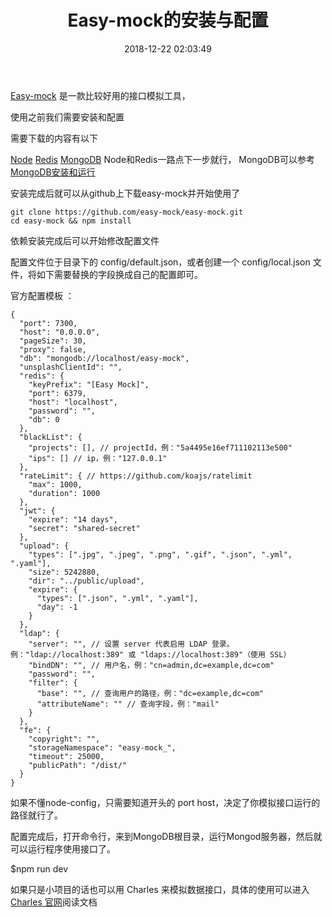 ﻿---
title: Easy-mock的安装与配置
date: 2018-12-22 02:03:49
tags:
---


[Easy-mock][1]  是一款比较好用的接口模拟工具，

使用之前我们需要安装和配置

需要下载的内容有以下

[Node][2]
[Redis][3]
[MongoDB][4]
Node和Redis一路点下一步就行， MongoDB可以参考 [MongoDB安装和运行][5]


安装完成后就可以从github上下载easy-mock并开始使用了

 

    git clone https://github.com/easy-mock/easy-mock.git
    cd easy-mock && npm install

 

依赖安装完成后可以开始修改配置文件

配置文件位于目录下的 config/default.json，或者创建一个 config/local.json 文件，将如下需要替换的字段换成自己的配置即可。

官方配置模板 ：

    {
      "port": 7300,
      "host": "0.0.0.0",
      "pageSize": 30,
      "proxy": false,
      "db": "mongodb://localhost/easy-mock",
      "unsplashClientId": "",
      "redis": {
        "keyPrefix": "[Easy Mock]",
        "port": 6379,
        "host": "localhost",
        "password": "",
        "db": 0
      },
      "blackList": {
        "projects": [], // projectId，例："5a4495e16ef711102113e500"
        "ips": [] // ip，例："127.0.0.1"
      },
      "rateLimit": { // https://github.com/koajs/ratelimit
        "max": 1000,
        "duration": 1000
      },
      "jwt": {
        "expire": "14 days",
        "secret": "shared-secret"
      },
      "upload": {
        "types": [".jpg", ".jpeg", ".png", ".gif", ".json", ".yml", ".yaml"],
        "size": 5242880,
        "dir": "../public/upload",
        "expire": {
          "types": [".json", ".yml", ".yaml"],
          "day": -1
        }
      },
      "ldap": {
        "server": "", // 设置 server 代表启用 LDAP 登录。例："ldap://localhost:389" 或 "ldaps://localhost:389"（使用 SSL）
        "bindDN": "", // 用户名，例："cn=admin,dc=example,dc=com"
        "password": "",
        "filter": {
          "base": "", // 查询用户的路径，例："dc=example,dc=com"
          "attributeName": "" // 查询字段，例："mail"
        }
      },
      "fe": {
        "copyright": "",
        "storageNamespace": "easy-mock_",
        "timeout": 25000,
        "publicPath": "/dist/"
      }
    }


如果不懂node-config，只需要知道开头的 port host，决定了你模拟接口运行的路径就行了。

配置完成后，打开命令行，来到MongoDB根目录，运行Mongod服务器，然后就可以运行程序使用接口了。

$npm run dev


 



 


如果只是小项目的话也可以用 Charles 来模拟数据接口，具体的使用可以进入 [Charles 官网][7]阅读文档


  [1]: https://github.com/easy-mock/easy-mock
  [2]: https://nodejs.org/en/
  [3]: https://redis.io/
  [4]: https://www.mongodb.com/
  [5]: http://www.runoob.com/mongodb/mongodb-window-install.html
  [7]: https://www.charlesproxy.com/